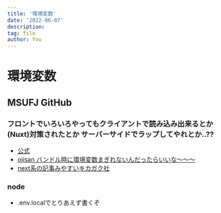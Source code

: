 ```yaml
---
title: '環境変数'
date: '2022-06-07'
description:
tag: file
author: You
---
```


# 環境変数

## MSUFJ GitHub

### フロントでいろいろやってもクライアントで読み込み出来るとか(Nuxt)対策されたとか サーバーサイドでラップしてやれとか..??

- [公式](https://nextjs-ja-translation-docs.vercel.app/docs/basic-features/environment-variables)
- [ojisan バンドル時に環境変数まぎれないんだったらいいな～～～](https://blog.ojisan.io/next-env/)
- [next系の記事みやすいキカガク社](https://fwywd.com/tech/next-env)

### node
- .env.localでとりあえず書くぞ